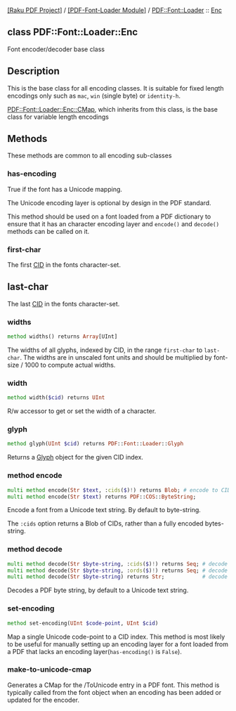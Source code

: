 [[Raku PDF Project]](https://pdf-raku.github.io)
 / [[PDF-Font-Loader Module]](https://pdf-raku.github.io/PDF-Font-Loader-raku)
 / [PDF::Font::Loader](https://pdf-raku.github.io/PDF-Font-Loader-raku/PDF/Font/Loader)
 :: [Enc](https://pdf-raku.github.io/PDF-Font-Loader-raku/PDF/Font/Loader/Enc)

class PDF::Font::Loader::Enc
----------------------------

Font encoder/decoder base class

Description
-----------

This is the base class for all encoding classes. It is suitable for fixed length encodings only such as `mac`, `win` (single byte) or `identity-h`.

[PDF::Font::Loader::Enc::CMap](https://pdf-raku.github.io/PDF-Font-Loader-raku/PDF/Font/Loader/Enc/CMap), which inherits from this class, is the base class for variable length encodings

Methods
-------

These methods are common to all encoding sub-classes

### has-encoding

True if the font has a Unicode mapping.

The Unicode encoding layer is optional by design in the PDF standard.

This method should be used on a font loaded from a PDF dictionary to ensure that it has an character encoding layer and `encode()` and `decode()` methods can be called on it.

### first-char

The first [CID](PDF::Font::Loader::Glyph#cid) in the fonts character-set.

last-char
---------

The last [CID](PDF::Font::Loader::Glyph#cid) in the fonts character-set.

### widths

```raku
method widths() returns Array[UInt]
```

The widths of all glyphs, indexed by CID, in the range `first-char` to `last-char`. The widths are in unscaled font units and should be multiplied by font-size / 1000 to compute actual widths.

### width

```raku
method width($cid) returns UInt
```

R/w accessor to get or set the width of a character.

### glyph

```raku
method glyph(UInt $cid) returns PDF::Font::Loader::Glyph
```

Returns a [Glyph](https://pdf-raku.github.io/PDF-Font-Loader-raku/PDF/Font/Loader/Glyph) object for the given CID index.

### method encode

```raku
multi method encode(Str $text, :cids($)!) returns Blob; # encode to CIDs
multi method encode(Str $text) returns PDF::COS::ByteString;            # encode to a byte-string
```

Encode a font from a Unicode text string. By default to byte-string.

The `:cids` option returns a Blob of CIDs, rather than a fully encoded bytes-string.

### method decode

```raku
multi method decode(Str $byte-string, :cids($)!) returns Seq; # decode to CIDs
multi method decode(Str $byte-string, :ords($)!) returns Seq; # decode to code-points
multi method decode(Str $byte-string) returns Str;            # decode to a string
```

Decodes a PDF byte string, by default to a Unicode text string.

### set-encoding

```raku
method set-encoding(UInt $code-point, UInt $cid)
```

Map a single Unicode code-point to a CID index. This method is most likely to be useful for manually setting up an encoding layer for a font loaded from a PDF that lacks an encoding layer(`has-encoding()` is `False`).

### make-to-unicode-cmap

Generates a CMap for the /ToUnicode entry in a PDF font. This method is typically called from the font object when an encoding has been added or updated for the encoder.

